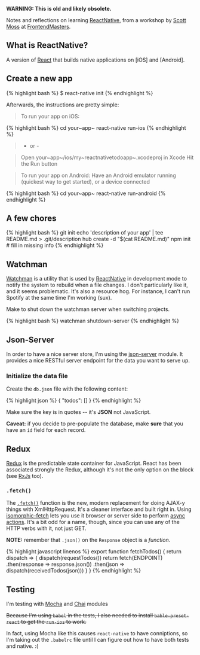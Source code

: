 **WARNING: This is old and likely obsolete.**

Notes and reflections on learning [ReactNative](https://facebook.github.io/react-native/), from a workshop by [Scott Moss](https://github.com/hendrixer) at [FrontendMasters](https://frontendmasters.com/).

What is ReactNative?
--------------------

A version of [React](https://facebook.github.io/react/) that builds native applications on \[iOS\] and \[Android\].

Create a new app
----------------

{% highlight bash %} \$ react-native init {% endhighlight %}

Afterwards, the instructions are pretty simple:

> To run your app on iOS:

{% highlight bash %} cd your~app~ react-native run-ios {% endhighlight %}

> -   or -

> Open your~app~/ios/my~reactnativetodoapp~.xcodeproj in Xcode Hit the Run button

> To run your app on Android: Have an Android emulator running (quickest way to get started), or a device connected

{% highlight bash %} cd your~app~ react-native run-android {% endhighlight %}

A few chores
------------

{% highlight bash %} git init echo \'description of your app\' \| tee README.md \> .git/description hub create -d \"\$(cat README.md)\" npm init \# fill in missing info {% endhighlight %}

Watchman
--------

[Watchman](https://facebook.github.io/watchman/) is a utility that is used by [ReactNative](https://facebook.github.io/react-native/) in development mode to notify the system to rebuild when a file changes. I don\'t particularly like it, and it seems problematic. It\'s also a resource hog. For instance, I can\'t run Spotify at the same time I\'m working (sux).

Make to shut down the watchman server when switching projects.

{% highlight bash %} watchman shutdown-server {% endhighlight %}

Json-Server
-----------

In order to have a nice server store, I\'m using the [json-server](https://www.npmjs.com/package/json-server) module. It provides a nice RESTful server endpoint for the data you want to serve up.

### Initialize the data file

Create the `db.json` file with the following content:

{% highlight json %} { \"todos\": \[\] } {% endhighlight %}

Make sure the key is in quotes -- it\'s **JSON** not JavaScript.

**Caveat:** if you decide to pre-populate the database, make **sure** that you have an `id` field for each record.

Redux
-----

[Redux](http://redux.js.org/) is the predictable state container for JavaScript. React has been associated strongly the Redux, although it\'s not the only option on the block (see [RxJs](http://reactivex.io/) too).

### `.fetch()`

The [`.fetch()`](https://developer.mozilla.org/en-US/docs/Web/API/GlobalFetch/fetch) function is the new, modern replacement for doing AJAX-y things with XmlHttpRequest. It\'s a cleaner interface and built right in. Using [isomorphic-fetch](https://www.npmjs.com/package/isomorphic-fetch) lets you use it browser or server side to perform [async actions](http://redux.js.org/docs/advanced/AsyncActions.html). It\'s a bit odd for a name, though, since you can use any of the HTTP verbs with it, not just GET.

**NOTE:** remember that `.json()` on the `Response` object is a *function*.

{% highlight javascript linenos %} export function fetchTodos() { return dispatch =\> { dispatch(requestTodos()) return fetch(ENDPOINT) .then(response =\> response.json()) .then(json =\> dispatch(receivedTodos(json))) } } {% endhighlight %}

Testing
-------

I\'m testing with [Mocha](http://mochajs.org/) and [Chai](http://chaijs.com/) modules

<del>

Because I\'m using `babel` in the tests, I also needed to install `bable-preset-react` to get the `run-ios` to work.

</del>

In fact, using Mocha like this causes `react-native` to have conniptions, so I\'m taking out the `.babelrc` file until I can figure out how to have both tests and native. :(

